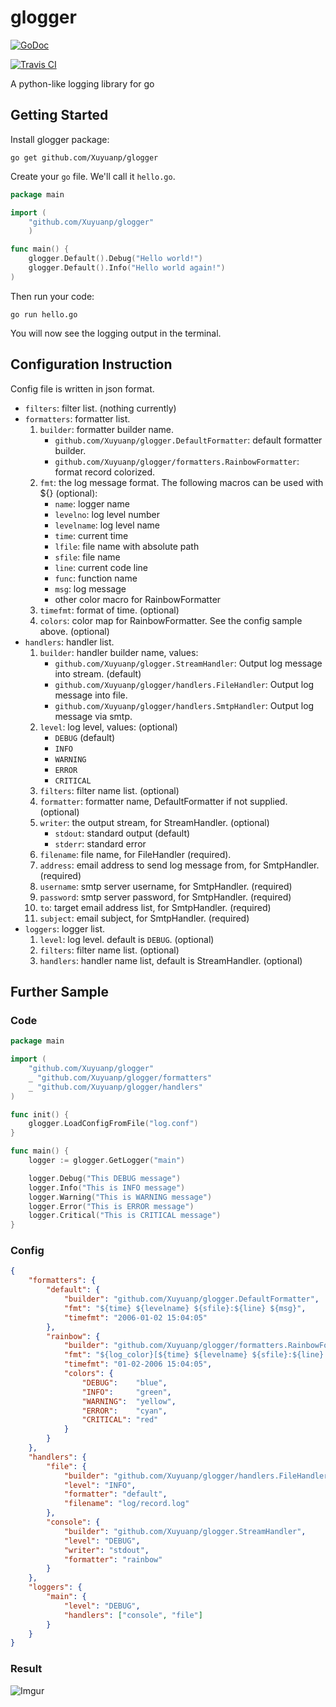 glogger
=======

[![GoDoc](https://godoc.org/github.com/Xuyuanp/glogger?status.svg)](https://godoc.org/github.com/Xuyuanp/glogger)    

[![Travis CI](https://travis-ci.org/Xuyuanp/glogger.svg?branch=master)](https://travis-ci.org/Xuyuanp/glogger)

A python-like logging library for go

## Getting Started

Install glogger package:

`go get github.com/Xuyuanp/glogger`

Create your `go` file. We'll call it `hello.go`.

```go
package main

import (
    "github.com/Xuyuanp/glogger"
    )

func main() {
    glogger.Default().Debug("Hello world!")
    glogger.Default().Info("Hello world again!")
)
```

Then run your code:

`go run hello.go`

You will now see the logging output in the terminal.

## Configuration Instruction

Config file is written in json format.

* `filters`: filter list. (nothing currently)
* `formatters`: formatter list.
    1. `builder`: formatter builder name.
        * `github.com/Xuyuanp/glogger.DefaultFormatter`: default formatter builder.
        * `github.com/Xuyuanp/glogger/formatters.RainbowFormatter`: format record colorized.
    2. `fmt`: the log message format. The following macros can be used with ${} (optional):
        * `name`: logger name
        * `levelno`: log level number
        * `levelname`: log level name
        * `time`: current time
        * `lfile`: file name with absolute path
        * `sfile`: file name
        * `line`: current code line
        * `func`: function name
        * `msg`: log message
        * other color macro for RainbowFormatter
    3. `timefmt`: format of time. (optional)
    4. `colors`: color map for RainbowFormatter. See the config sample above. (optional)
* `handlers`: handler list.
    1. `builder`: handler builder name, values:
        * `github.com/Xuyuanp/glogger.StreamHandler`: Output log message into stream. (default)
        * `github.com/Xuyuanp/glogger/handlers.FileHandler`: Output log message into file.
        * `github.com/Xuyuanp/glogger/handlers.SmtpHandler`: Output log message via smtp.
    1. `level`: log level, values: (optional)
        * `DEBUG` (default)
        * `INFO`
        * `WARNING`
        * `ERROR`
        * `CRITICAL`
    2. `filters`: filter name list. (optional)
    3. `formatter`: formatter name, DefaultFormatter if not supplied. (optional)
    4. `writer`: the output stream, for StreamHandler. (optional)
        * `stdout`: standard output (default)
        * `stderr`: standard error
    5. `filename`: file name, for FileHandler (required).
    6. `address`: email address to send log message from, for SmtpHandler. (required)
    7. `username`: smtp server username, for SmtpHandler. (required)
    8. `password`: smtp server password, for SmtpHandler. (required)
    9. `to`: target email address list, for SmtpHandler. (required)
    10. `subject`: email subject, for SmtpHandler. (required)
* `loggers`: logger list.
    1. `level`: log level. default is `DEBUG`. (optional)
    2. `filters`: filter name list. (optional)
    3. `handlers`: handler name list, default is StreamHandler. (optional)

## Further Sample

### Code

```go
package main

import (
    "github.com/Xuyuanp/glogger"
    _ "github.com/Xuyuanp/glogger/formatters"
    _ "github.com/Xuyuanp/glogger/handlers"
)

func init() {
    glogger.LoadConfigFromFile("log.conf")
}

func main() {
    logger := glogger.GetLogger("main")

    logger.Debug("This DEBUG message")
    logger.Info("This is INFO message")
    logger.Warning("This is WARNING message")
    logger.Error("This is ERROR message")
    logger.Critical("This is CRITICAL message")
}
```

### Config

```json
{
    "formatters": {
        "default": {
            "builder": "github.com/Xuyuanp/glogger.DefaultFormatter",
            "fmt": "${time} ${levelname} ${sfile}:${line} ${msg}",
            "timefmt": "2006-01-02 15:04:05"
        },
        "rainbow": {
            "builder": "github.com/Xuyuanp/glogger/formatters.RainbowFormatter",
            "fmt": "${log_color}[${time} ${levelname} ${sfile}:${line} ${func}] ${msg}",
            "timefmt": "01-02-2006 15:04:05",
            "colors": {
                "DEBUG":    "blue",
                "INFO":     "green",
                "WARNING":  "yellow",
                "ERROR":    "cyan",
                "CRITICAL": "red"
            }
        }
    },
    "handlers": {
        "file": {
            "builder": "github.com/Xuyuanp/glogger/handlers.FileHandler",
            "level": "INFO",
            "formatter": "default",
            "filename": "log/record.log"
        },
        "console": {
            "builder": "github.com/Xuyuanp/glogger.StreamHandler",
            "level": "DEBUG",
            "writer": "stdout",
            "formatter": "rainbow"
        }
    },
    "loggers": {
        "main": {
            "level": "DEBUG",
            "handlers": ["console", "file"]
        }
    }
}

```

### Result

![Imgur](http://i.imgur.com/xjWGUyC.png)

